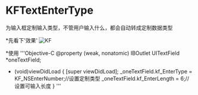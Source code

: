 # KFTextEnterType
为输入框定制输入类型，不管用户输入什么，都会自动转成定制数据类型


*先看下'效果'
![KF](https://github.com/theKF/KFTextEnterType/blob/master/TextCategory/Untitled2.gif)

*使用
'''Objective-C
@property (weak, nonatomic) IBOutlet UITextField *oneTextField;
- (void)viewDidLoad {
    [super viewDidLoad];
    _oneTextField.kf_EnterType = KF_NSEnterNumber;//设置定制类型
    _oneTextField.kf_EnterLength = 6;//设置可输入长度
}
'''
